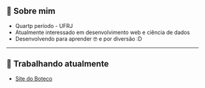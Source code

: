 ## 👤 Sobre mim

- Quartp período - UFRJ
- Atualmente interessado em desenvolvimento web e ciência de dados
- Desenvolvendo para aprender 🤓 e por diversão :D

---

## 🔨 Trabalhando atualmente

- [Site do Boteco](https://github.com/DanielGCG/SitedoBotecoRS)






<!--
**DanielGCG/DanielGCG** is a ✨ _special_ ✨ repository because its `README.md` (this file) appears on your GitHub profile.

Here are some ideas to get you started:

- 🔭 I’m currently working on ...
- 🌱 I’m currently learning ...
- 👯 I’m looking to collaborate on ...
- 🤔 I’m looking for help with ...
- 💬 Ask me about ...
- 📫 How to reach me: ...
- 😄 Pronouns: ...
- ⚡ Fun fact: ...
-->
